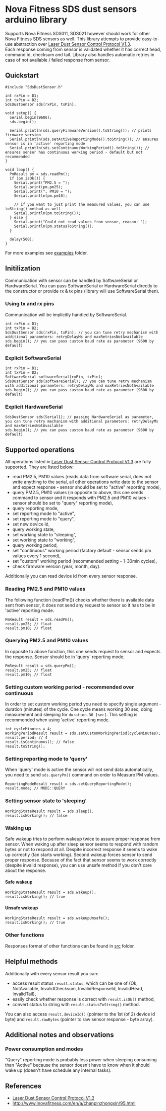 # Nova Fitness SDS dust sensors arduino library
Supports Nova Fitness SDS011, SDS021 however should work for other Nova Fitness SDS sensors as well.
This library attempts to provide easy-to-use abstraction over [Laser Dust Sensor Control Protocol V1.3](https://cdn.sparkfun.com/assets/parts/1/2/2/7/5/Laser_Dust_Sensor_Control_Protocol_V1.3.pdf).  
Each response coming from sensor is validated whether it has correct head, command id, checksum and tail. 
Library also handles automatic retries in case of not available / failed response from sensor.

## Quickstart
```
#include "SdsDustSensor.h"

int rxPin = D1;
int txPin = D2;
SdsDustSensor sds(rxPin, txPin);

void setup() {
  Serial.begin(9600);
  sds.begin();

  Serial.println(sds.queryFirmwareVersion().toString()); // prints firmware version
  Serial.println(sds.setActiveReportingMode().toString()); // ensures sensor is in 'active' reporting mode
  Serial.println(sds.setContinuousWorkingPeriod().toString()); // ensures sensor has continuous working period - default but not recommended
}

void loop() {
  PmResult pm = sds.readPm();
  if (pm.isOk()) {
    Serial.print("PM2.5 = ");
    Serial.print(pm.pm25);
    Serial.print(", PM10 = ");
    Serial.println(pm.pm10);

    // if you want to just print the measured values, you can use toString() method as well
    Serial.println(pm.toString());
  } else {
    Serial.print("Could not read values from sensor, reason: ");
    Serial.println(pm.statusToString());
  }

  delay(500);
}
```
For more examples see [examples](examples/) folder.

## Initilization
Communication with sensor can be handled by SoftwareSerial or HardwareSerial. You can pass SoftwareSerial or HardwareSerial directly to the constructor or provide rx & tx pins (library will use SoftwareSerial then).

### Using tx and rx pins
Communication will be implicitly handled by SoftwareSerial.
```
int rxPin = D1;
int txPin = D2;
SdsDustSensor sds(rxPin, txPin); // you can tune retry mechanism with additional parameters: retryDelayMs and maxRetriesNotAvailable
sds.begin(); // you can pass custom baud rate as parameter (9600 by default)
```

### Explicit SoftwareSerial
```
int rxPin = D1;
int txPin = D2;
SoftwareSerial softwareSerial(rxPin, txPin);
SdsDustSensor sds(softwareSerial); // you can tune retry mechanism with additional parameters: retryDelayMs and maxRetriesNotAvailable
sds.begin(); // you can pass custom baud rate as parameter (9600 by default)
```

### Explicit HardwareSerial
```
SdsDustSensor sds(Serial1); // passing HardwareSerial as parameter, you can tune retry mechanism with additional parameters: retryDelayMs and maxRetriesNotAvailable
sds.begin(); // you can pass custom baud rate as parameter (9600 by default)
```

## Supported operations
All operations listed in [Laser Dust Sensor Control Protocol V1.3](https://cdn.sparkfun.com/assets/parts/1/2/2/7/5/Laser_Dust_Sensor_Control_Protocol_V1.3.pdf) are fully supported. They are listed below:
* read PM2.5, PM10 values (reads data from software serial, does not write anything to the serial, all other operations write date to the sensor and expect response - sensor should be set to "active" reporting mode),
* query PM2.5, PM10 values (in opposite to above, this one sends command to sensor and it responds with PM2.5 and PM10 values - sensor should be set to "query" reporting mode),
* query reporting mode,
* set reporting mode to "active",
* set reporting mode to "query",
* set new device id,
* query working state,
* set working state to "sleeping",
* set working state to "working",
* query working period,
* set "continuous" working period (factory default - sensor sends pm values every 1 second),
* set "custom" working period (recommended setting - 1-30min cycles),
* check firmware version (year, month, day).

Additionally you can read device id from every sensor response.

### Reading PM2.5 and PM10 values
The following function (readPm()) checks whether there is available data sent from sensor, it does not send any request to sensor so it has to be in 'active' reporting mode.
```
PmResult result = sds.readPm();
result.pm25; // float
result.pm10; // float
```

### Querying PM2.5 and PM10 values
In opposite to above function, this one sends request to sensor and expects the response. Sensor should be in 'query' reporting mode.
```
PmResult result = sds.queryPm();
result.pm25; // float
result.pm10; // float
```

### Setting custom working period - recommended over continuous
In order to set custom working period you need to specify single argument - duration (minutes) of the cycle. One cycle means working 30 sec, doing measurement and sleeping for ```duration-30 [sec]```. This setting is recommended when using 'active' reporting mode.
```
int cycleMinutes = 4;
WorkingPeriodResult result = sds.setCustomWorkingPeriod(cycleMinutes);
result.period; // 4
result.isContinuous(); // false
result.toString();
```

### Setting reporting mode to 'query'
When 'query' mode is active the sensor will not send data automatically, you need to send `sds.queryPm()` command on order to Measure PM values.
```
ReportingModeResult result = sds.setQueryReportingMode();
result.mode; // MODE::QUERY
```

### Setting sensor state to 'sleeping'
```
WorkingStateResult result = sds.sleep();
result.isWorking(); // false
```

### Waking up
Safe wakeup tries to perform wakeup twice to assure proper response from sensor. When waking up after sleep sensor seems to respond with random bytes or not to respond at all. Despite incorrect response it seems to wake up correctly (fan starts working). Second wakeup forces sensor to send proper response.
Because of the fact that sensor seems to work correctly (despite invalid response), you can use unsafe method if you don't care about the response.

#### Safe wakeup
```
WorkingStateResult result = sds.wakeup();
result.isWorking(); // true
```
#### Unsafe wakeup
```
WorkingStateResult result = sds.wakeupUnsafe();
result.isWorking(); // true
```

### Other functions
Responses format of other functions can be found in [src](src/) folder.

## Helpful methods
Additionally with every sensor result you can:
* access result status ```result.status```, which can be one of {Ok, NotAvailable, InvalidChecksum, InvalidResponseId, InvalidHead, InvalidTail},
* easily check whether response is correct with ```result.isOk()``` method,
* convert status to string with ```result.statusToString()``` method.

You can also access ```result.deviceId()``` (pointer to the 1st (of 2) device id byte) and ```result.rawBytes``` (pointer to raw sensor response - byte array).

## Additional notes and observations
### Power consumption and modes
"Query" reporting mode is probably less power when sleeping consuming than "Active" because the sensor doesn't have to know when it should wake up (doesn't have schedule any internal tasks).

## References
* [Laser Dust Sensor Control Protocol V1.3](https://cdn.sparkfun.com/assets/parts/1/2/2/7/5/Laser_Dust_Sensor_Control_Protocol_V1.3.pdf)
* http://www.inovafitness.com/en/a/chanpinzhongxin/95.html
